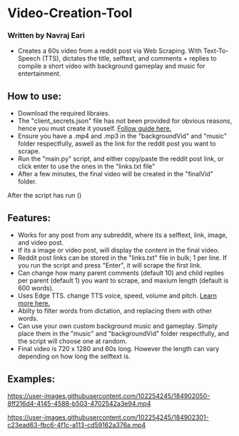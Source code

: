 # Video-Creation-Tool
### Written by Navraj Eari

- Creates a 60s video from a reddit post via Web Scraping. With Text-To-Speech (TTS), dictates the title, selftext, and comments + replies to compile a short video with background gameplay and music for entertainment.

## How to use:
- Download the required libraies.
- The "client_secrets.json" file has not been provided for obvious reasons, hence you must create it youself. [Follow guide here.](https://www.geeksforgeeks.org/how-to-get-client_id-and-client_secret-for-python-reddit-api-registration/)
- Ensure you have a .mp4 and .mp3 in the "backgroundVid" and "music" folder respectfully, aswell as the link for the reddit post you want to scrape.
- Run the "main.py" script, and either copy/paste the reddit post link, or click enter to use the ones in the "links.txt file"
- After a few minutes, the final video will be created in the "finalVid" folder.

After the script has run ()

## Features:
- Works for any post from any subreddit, where its a selftext, link, image, and video post.
- If its a image or video post, will display the content in the final video.
- Reddit post links can be stored in the "links.txt" file in bulk; 1 per line. If you run the script and press "Enter", it will scrape the first link.
- Can change how many parent comments (default 10) and child replies per parent (default 1) you want to scrape, and maxium length (default is 600 words).
- Uses Edge TTS. change TTS voice, speed, volume and pitch. [Learn more here.](https://github.com/rany2/edge-tts)
- Abilty to filter words from dictation, and replacing them with other words.
- Can use your own custom background music and gameplay. Simply place them in the "music" and "backgroundVid" folder respectfully, and the script will choose one at random.
- Final video is 720 x 1280 and 60s long. However the length can vary depending on how long the selftext is.

## Examples:
https://user-images.githubusercontent.com/102254245/184902050-8ff216d4-4145-4588-b503-4702542a3e94.mp4

https://user-images.githubusercontent.com/102254245/184902301-c23ead63-fbc6-4f1c-a113-cd59162a376a.mp4
